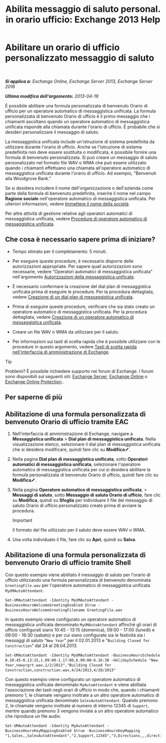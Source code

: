 ﻿---
title: 'Abilita messaggio di saluto personal. in orario ufficio: Exchange 2013 Help'
TOCTitle: Abilitare un orario di ufficio personalizzato messaggio di saluto
ms:assetid: a2272b7d-de88-4d3f-81e6-ad81f0ee6c5e
ms:mtpsurl: https://technet.microsoft.com/it-it/library/Bb232152(v=EXCHG.150)
ms:contentKeyID: 50555649
ms.date: 05/22/2018
mtps_version: v=EXCHG.150
ms.translationtype: MT
---

# Abilitare un orario di ufficio personalizzato messaggio di saluto

 

_**Si applica a:** Exchange Online, Exchange Server 2013, Exchange Server 2016_

_**Ultima modifica dell'argomento:** 2013-04-19_

È possibile abilitare una formula personalizzata di benvenuto Orario di ufficio per un operatore automatico di messaggistica unificata. La formula personalizzata di benvenuto Orario di ufficio è il primo messaggio che i chiamanti ascoltano quando un operatore automatico di messaggistica unificata risponde alla chiamata durante l'orario di ufficio. È probabile che si desideri personalizzare il messaggio di saluto.

La messaggistica unificata include un'istruzione di sistema predefinita da utilizzare durante l'orario di ufficio. Anche se l'istruzione di sistema predefinita non deve essere sostituita o modificata, è possibile fornire una formula di benvenuto personalizzata. Si può creare un messaggio di saluto personalizzato nel formato file WAV o WMA che può essere utilizzato quando i chiamanti effettuano una chiamata all'operatore automatico di messaggistica unificata durante l'orario di ufficio. Ad esempio, "Benvenuti alla Woodgrove Bank."

Se si desidera includere il nome dell'organizzazione o dell'azienda come parte della formula di benvenuto predefinita, inserire il nome nel campo **Ragione sociale** nell'operatore automatico di messaggistica unificata. Per ulteriori informazioni, vedere [Immettere il nome della società](enter-a-business-name-exchange-2013-help.md).

Per altre attività di gestione relative agli operatori automatici di messaggistica unificata, vedere [Procedure di operatore automatico di messaggistica unificata](um-auto-attendant-procedures-exchange-2013-help.md).

## Che cosa è necessario sapere prima di iniziare?

  - Tempo stimato per il completamento: 5 minuti.

  - Per eseguire queste procedure, è necessario disporre delle autorizzazioni appropriate. Per sapere quali autorizzazioni sono necessarie, vedere "Operatori automatici di messaggistica unificata" nell'argomento [Autorizzazioni della messaggistica unificate](unified-messaging-permissions-exchange-2013-help.md).

  - È necessario confermare la creazione del dial plan di messaggistica unificata prima di eseguire le procedure. Per la procedura dettagliata, vedere [Creazione di un dial plan di messaggistica unificata](create-a-um-dial-plan-exchange-2013-help.md).

  - Prima di eseguire queste procedure, verificare che sia stato creato un operatore automatico di messaggistica unificata. Per la procedura dettagliata, vedere [Creazione di un operatore automatico di messaggistica unificata](create-a-um-auto-attendant-exchange-2013-help.md).

  - Creare un file WAV o WMA da utilizzare per il saluto.

  - Per informazioni sui tasti di scelta rapida che è possibile utilizzare con le procedure in questo argomento, vedere [Tasti di scelta rapida nell'interfaccia di amministrazione di Exchange](keyboard-shortcuts-in-the-exchange-admin-center-exchange-online-protection-help.md).


> [!TIP]
> Problemi? È possibile richiedere supporto nei forum di Exchange. I forum sono disponibili sui seguenti siti: <A href="https://go.microsoft.com/fwlink/p/?linkid=60612">Exchange Server</A>, <A href="https://go.microsoft.com/fwlink/p/?linkid=267542">Exchange Online</A> o <A href="https://go.microsoft.com/fwlink/p/?linkid=285351">Exchange Online Protection</A>..



## Per saperne di più

## Abilitazione di una formula personalizzata di benvenuto Orario di ufficio tramite EAC

1.  Nell'interfaccia di amministrazione di Exchange, navigare a **Messaggistica unificata** \> **Dial plan di messaggistica unificata**. Nella visualizzazione elenco, selezionare il dial plan di messaggistica unificata che si desidera modificare, quindi fare clic su **Modifica**![Icona Modifica](images/JJ218640.6f53ccb2-1f13-4c02-bea0-30690e6ea71d(EXCHG.150).gif "Icona Modifica").

2.  Nella pagina **Dial plan di messaggistica unificata**, sotto **Operatori automatici di messaggistica unificata**, selezionare l'operatore automatico di messaggistica unificata per cui si desidera abilitare la formula personalizzata di benvenuto Orario di ufficio, quindi fare clic su **Modifica**![Icona Modifica](images/JJ218640.6f53ccb2-1f13-4c02-bea0-30690e6ea71d(EXCHG.150).gif "Icona Modifica").

3.  Nella pagina **Operatore automatico di messaggistica unificata**, \> **Messaggi di saluto**, sotto **Messaggio di saluto Orario di ufficio**, fare clic su **Modifica**, quindi su **Sfoglia** per individuare il file del messaggio di saluto Orario di ufficio personalizzato creato prima di avviare la procedura.
    

    > [!IMPORTANT]
    > Il formato del file utilizzato per il saluto deve essere WAV o WMA.



4.  Una volta individuato il file, fare clic su **Apri**, quindi su **Salva**.

## Abilitazione di una formula personalizzata di benvenuto Orario di ufficio tramite Shell

Con questo esempio viene abilitato il messaggio di saluto per l'orario di ufficio utilizzando una formula personalizzata di benvenuto denominata `GreetingFile.wav` per l'operatore automatico di messaggistica unificata `MyUMAutoAttendant`.

    Set-UMAutoAttendant -Identity MyUMAutoAttendant -BusinessHoursWelcomeGreetingEnabled $true -BusinessHoursWelcomeGreetingFilename GreetingFile.wav

In questo esempio viene configurato un operatore automatico di messaggistica unificata denominato `MyUMAutoAttendant` affinché gli orari di ufficio configurati siano 10:45 - 13:15 (domenica), 09:00 - 17:00 (lunedì) e 09:00 - 16:30 (sabato) e per cui siano configurate sia le festività sia i messaggi di saluto "`New Year`" per il 02.01.2013 e "`Building Closed for Construction`" dal 24 al 28.04.2013.

    Set-UMAutoAttendant -Identity MyUMAutoAttendant -BusinessHoursSchedule 0.10:45-0.13:15,1.09:00-1.17:00,6.09:00-6.16:30 -HolidaySchedule "New Year,newyrgrt.wav,1/2/2013","Building Closed for Construction,construction.wav,4/24/2013,4/28/2013"

Con questo esempio viene configurato un operatore automatico di messaggistica unificata denominato `MyAutoAttendant` e viene abilitata l'associazione dei tasti negli orari di ufficio in modo che, quando i chiamanti premono 1, le chiamate vengano inoltrate a un altro operatore automatico di messaggistica unificata denominato `SalesAutoAttendant`. Quando premono 2, le chiamate vengono inoltrate al numero di interno 12345 di `Support`, mentre quando premono 3 vengono inviate a un altro operatore automatico che riproduce un file audio.

    Set-UMAutoAttendant -Identity MyAutoAttendant - BusinessHoursKeyMappingEnabled $true -BusinessHoursKeyMapping "1,Sales,,SalesAutoAttendant","2,Support,12345","3,Directions,,,directions.wav"

